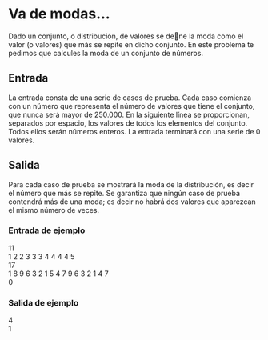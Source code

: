 # Va de modas...
Dado un conjunto, o distribución, de valores se dene la moda como el valor (o valores) que más
se repite en dicho conjunto.
En este problema te pedimos que calcules la moda de un conjunto de números.

## Entrada
La entrada consta de una serie de casos de prueba.
Cada caso comienza con un número que representa el número de valores que tiene el conjunto,
que nunca será mayor de 250.000. En la siguiente línea se proporcionan, separados por espacio,
los valores de todos los elementos del conjunto. Todos ellos serán números enteros.
La entrada terminará con una serie de 0 valores.

## Salida
Para cada caso de prueba se mostrará la moda de la distribución, es decir el número que más
se repite.
Se garantiza que ningún caso de prueba contendrá más de una moda; es decir no habrá dos
valores que aparezcan el mismo número de veces.

### Entrada de ejemplo
11  
1 2 2 3 3 3 4 4 4 4 5  
17  
1 8 9 6 3 2 1 5 4 7 9 6 3 2 1 4 7  
0

### Salida de ejemplo
4  
1
